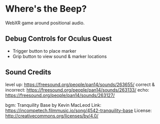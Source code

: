 # Where's the Beep?

WebXR game around positional audio.

## Debug Controls for Oculus Quest
- Trigger button to place marker
- Grip button to view sound & marker locations

## Sound Credits
level up: https://freesound.org/people/pan14/sounds/263655/
correct & incorrect: https://freesound.org/people/pan14/sounds/263133/
echo: https://freesound.org/people/pan14/sounds/263127/

bgm:
Tranquility Base by Kevin MacLeod
Link: https://incompetech.filmmusic.io/song/4542-tranquility-base
License: http://creativecommons.org/licenses/by/4.0/
